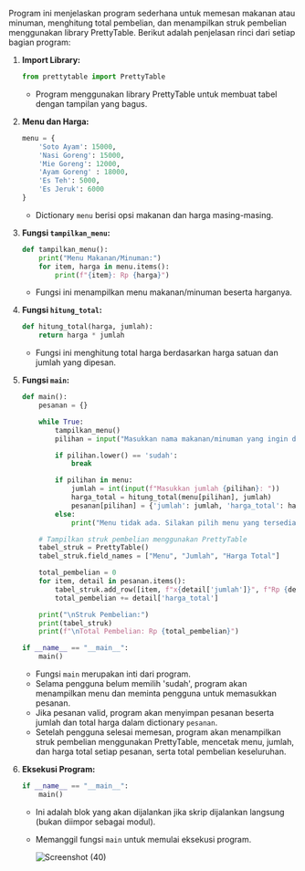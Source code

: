 Program ini menjelaskan program sederhana untuk memesan makanan atau minuman, menghitung total pembelian, dan menampilkan struk pembelian menggunakan library PrettyTable. Berikut adalah penjelasan rinci dari setiap bagian program:

1. **Import Library:**
   ```python
   from prettytable import PrettyTable
   ```
   - Program menggunakan library PrettyTable untuk membuat tabel dengan tampilan yang bagus.

2. **Menu dan Harga:**
   ```python
   menu = {
       'Soto Ayam': 15000,
       'Nasi Goreng': 15000,
       'Mie Goreng': 12000,
       'Ayam Goreng' : 18000,
       'Es Teh': 5000,
       'Es Jeruk': 6000
   }
   ```
   - Dictionary `menu` berisi opsi makanan dan harga masing-masing.

3. **Fungsi `tampilkan_menu`:**
   ```python
   def tampilkan_menu():
       print("Menu Makanan/Minuman:")
       for item, harga in menu.items():
           print(f"{item}: Rp {harga}")
   ```
   - Fungsi ini menampilkan menu makanan/minuman beserta harganya.

4. **Fungsi `hitung_total`:**
   ```python
   def hitung_total(harga, jumlah):
       return harga * jumlah
   ```
   - Fungsi ini menghitung total harga berdasarkan harga satuan dan jumlah yang dipesan.

5. **Fungsi `main`:**
   ```python
   def main():
       pesanan = {}

       while True:
           tampilkan_menu()
           pilihan = input("Masukkan nama makanan/minuman yang ingin dipesan (ketik 'sudah' untuk menampilkan struk): ")

           if pilihan.lower() == 'sudah':
               break

           if pilihan in menu:
               jumlah = int(input(f"Masukkan jumlah {pilihan}: "))
               harga_total = hitung_total(menu[pilihan], jumlah)
               pesanan[pilihan] = {'jumlah': jumlah, 'harga_total': harga_total}
           else:
               print("Menu tidak ada. Silakan pilih menu yang tersedia.")

       # Tampilkan struk pembelian menggunakan PrettyTable
       tabel_struk = PrettyTable()
       tabel_struk.field_names = ["Menu", "Jumlah", "Harga Total"]

       total_pembelian = 0
       for item, detail in pesanan.items():
           tabel_struk.add_row([item, f"x{detail['jumlah']}", f"Rp {detail['harga_total']}"])
           total_pembelian += detail['harga_total']

       print("\nStruk Pembelian:")
       print(tabel_struk)
       print(f"\nTotal Pembelian: Rp {total_pembelian}")

   if __name__ == "__main__":
       main()
   ```
   - Fungsi `main` merupakan inti dari program.
   - Selama pengguna belum memilih 'sudah', program akan menampilkan menu dan meminta pengguna untuk memasukkan pesanan.
   - Jika pesanan valid, program akan menyimpan pesanan beserta jumlah dan total harga dalam dictionary `pesanan`.
   - Setelah pengguna selesai memesan, program akan menampilkan struk pembelian menggunakan PrettyTable, mencetak menu, jumlah, dan harga total setiap pesanan, serta total pembelian keseluruhan.

6. **Eksekusi Program:**

   
   ```python
   if __name__ == "__main__":
       main()
   ```
   - Ini adalah blok yang akan dijalankan jika skrip dijalankan langsung (bukan diimpor sebagai modul).
   - Memanggil fungsi `main` untuk memulai eksekusi program.
  
     ![Screenshot (40)](https://github.com/RobertusDaeli1/uas-pemograman-Robertus-A6/assets/148035227/548e3fb9-7065-4483-b923-dce1ad7b7033)
